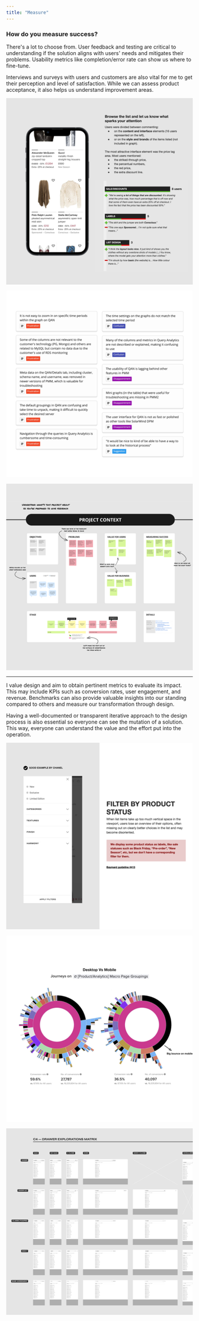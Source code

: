 ```yaml
---
title: "Measure"
---
```

### How do you measure success?

There's a lot to choose from. User feedback and testing are critical to understanding if the solution aligns with users' needs and mitigates their problems. Usability metrics like completion/error rate can show us where to fine-tune.

Interviews and surveys with users and customers are also vital for me to get their perception and level of satisfaction. While we can assess product acceptance, it also helps us understand improvement areas.

![Mockup of an eCommerce listing page on a mobile device with user testing notes and data on the side.](../../assets/whiteboard/user-testing.png "I prompt users to browse and voice what they see before any other task. Framing first impressions may fuel good ideas.")

![Listing of insights collected from user interviews categorized by sentiment.](../../assets/whiteboard/interview-nuggets.png "I think the categorization of the interview nuggets is important for the team. Allows a fast analysis of users' feelings and needs.")

![A preview snippet of a whiteboard with a summary of the project that will be exposed for feedback collection. It has the project's: objectives, users' profiles, the problems, the value, how we measure success, and the stage we're in.](../../assets/whiteboard/project-context.png "I like to cross-collaborate on the metrics, expose them, ask for feedback, put the team on the same page, and then share success.")

---

I value design and aim to obtain pertinent metrics to evaluate its impact. This may include KPIs such as conversion rates, user engagement, and revenue. Benchmarks can also provide valuable insights into our standing compared to others and measure our transformation through design.

Having a well-documented or transparent iterative approach to the design process is also essential so everyone can see the mutation of a solution. This way, everyone can understand the value and the effort put into the operation.

![Screenshot of a competitor's website with an annotation of why it is a good practice.](../../assets/whiteboard/benchmarking.png "Benchmarking is a powerful way to evaluate a product. I like using Baymard for faster eCommerce benchmarking.")

![Two graphs show product performance data between Desktop (left) and Mobile versions.](../../assets/whiteboard/data-analysis.png "I always go back to our data to source key metrics for design efforts. With a before and an after, we can evaluate design efficacy.")

![A matrix of many designs with minimal changes and variation for comparison.](../../assets/whiteboard/iterative-design.png "It's laborious to produce a matrix of design variations, but it helps the team to compare, weed out what doesn't work, and focus on the right direction.")